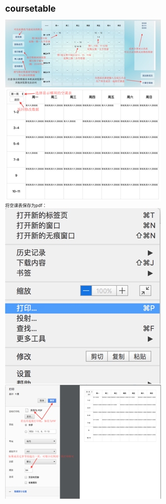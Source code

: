 # coursetable
![Image text](https://raw.githubusercontent.com/CrazyChat/coursetable/master/images/1.png)</br>
![Image text](https://raw.githubusercontent.com/CrazyChat/coursetable/master/images/2.png)</br>
将空课表保存为pdf：</br>
![Image text](https://raw.githubusercontent.com/CrazyChat/coursetable/master/images/3.png)</br>
![Image text](https://raw.githubusercontent.com/CrazyChat/coursetable/master/images/4.png)</br>

